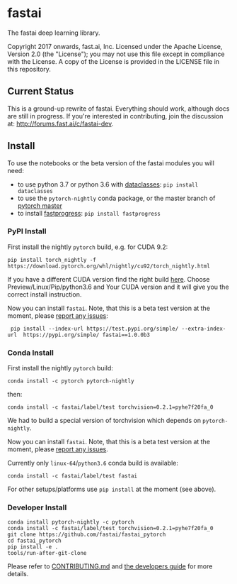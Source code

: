 # fastai

The fastai deep learning library.

Copyright 2017 onwards, fast.ai, Inc. Licensed under the Apache License, Version 2.0 (the "License"); you may not use this file except in compliance with the License. A copy of the License is provided in the LICENSE file in this repository.

## Current Status

This is a ground-up rewrite of fastai. Everything should work, although docs are still in progress. If you're interested in contributing, join the discussion at: http://forums.fast.ai/c/fastai-dev.

## Install

To use the notebooks or the beta version of the fastai modules you will need:
- to use python 3.7 or python 3.6 with [dataclasses](https://github.com/ericvsmith/dataclasses): `pip install dataclasses`
- to use the `pytorch-nightly` conda package, or the master branch of [pytorch master](https://github.com/pytorch/pytorch#from-source)
- to install [fastprogress](https://github.com/fastai/fastprogress): `pip install fastprogress`



### PyPI Install

First install the nightly `pytorch` build, e.g. for CUDA 9.2:

    pip install torch_nightly -f https://download.pytorch.org/whl/nightly/cu92/torch_nightly.html

If you have a different CUDA version find the right build [here](https://pytorch.org/get-started/locally/). Choose Preview/Linux/Pip/python3.6 and Your CUDA version and it will give you the correct install instruction.

Now you can install `fastai`. Note, that this is a beta test version at the moment, please [report any issues](https://github.com/fastai/fastai_pytorch/issues/):

     pip install --index-url https://test.pypi.org/simple/ --extra-index-url  https://pypi.org/simple/ fastai==1.0.0b3


### Conda Install

First install the nightly `pytorch` build:

    conda install -c pytorch pytorch-nightly

then:

    conda install -c fastai/label/test torchvision=0.2.1=pyhe7f20fa_0

We had to build a special version of torchvision which depends on `pytorch-nightly`.

Now you can install `fastai`. Note, that this is a beta test version at the moment, please [report any issues](https://github.com/fastai/fastai_pytorch/issues/).

Currently only `linux-64`/`python3.6` conda build is available:

    conda install -c fastai/label/test fastai

For other setups/platforms use `pip install` at the moment (see above).



### Developer Install

    conda install pytorch-nightly -c pytorch
    conda install -c fastai/label/test torchvision=0.2.1=pyhe7f20fa_0
    git clone https://github.com/fastai/fastai_pytorch
    cd fastai_pytorch
    pip install -e .
    tools/run-after-git-clone

Please refer to [CONTRIBUTING.md](https://github.com/fastai/fastai_pytorch/blob/master/CONTRIBUTING.md) and [the developers guide](http://docs.fast.ai/developers.html) for more details.
